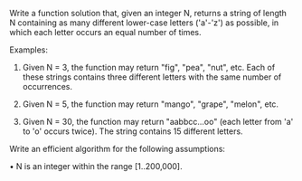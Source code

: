 Write a function solution that, given an integer N, returns a string of length N 
containing as many different lower-case letters ('a'-'z') as possible, 
in which each letter occurs an equal number of times.

Examples:

1. Given N = 3, the function may return "fig", "pea", "nut", etc. Each of these strings contains three different letters with the same number of occurrences.

2. Given N = 5, the function may return "mango", "grape", "melon", etc.

3. Given N = 30, the function may return "aabbcc...oo" (each letter from 'a' to 'o' occurs twice). The string contains 15 different letters.

Write an efficient algorithm for the following assumptions:

• N is an integer within the range [1..200,000].
